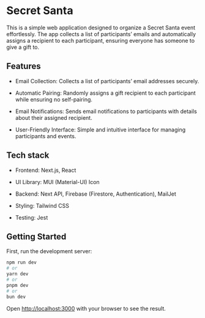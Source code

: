 # Secret Santa
This is a simple web application designed to organize a Secret Santa event effortlessly. The app collects a list of participants’ emails and automatically assigns a recipient to each participant, ensuring everyone has someone to give a gift to.

## Features

- Email Collection: Collects a list of participants’ email addresses securely.

- Automatic Pairing: Randomly assigns a gift recipient to each participant while ensuring no self-pairing.

- Email Notifications: Sends email notifications to participants with details about their assigned recipient.

- User-Friendly Interface: Simple and intuitive interface for managing participants and events.

## Tech stack

- Frontend: Next.js, React

- UI Library: MUI (Material-UI) Icon

- Backend: Next API, Firebase (Firestore, Authentication), MailJet

- Styling: Tailwind CSS

- Testing: Jest

## Getting Started

First, run the development server:

```bash
npm run dev
# or
yarn dev
# or
pnpm dev
# or
bun dev
```

Open [http://localhost:3000](http://localhost:3000) with your browser to see the result.

